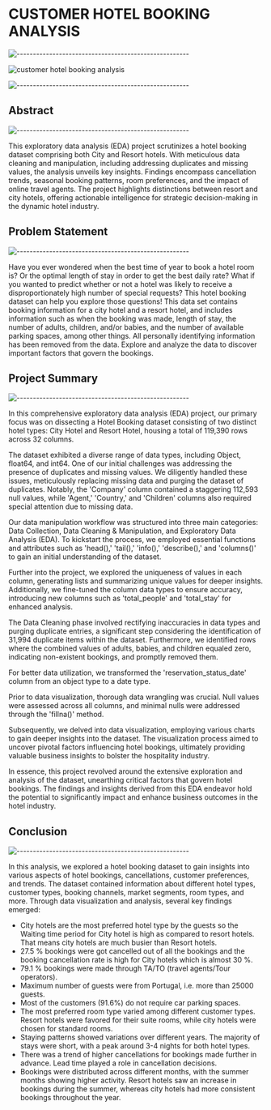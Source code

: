 # CUSTOMER HOTEL BOOKING ANALYSIS
![-----------------------------------------------------](https://raw.githubusercontent.com/andreasbm/readme/master/assets/lines/rainbow.png)


![customer hotel booking analysis](https://github.com/RAm-SaGar-863/Hotel-Booking-Exploratory-Data-Analysis_Capston_Project_1/assets/128234583/04239dd6-4f15-469c-9c86-945bf8e77dc3)


![-----------------------------------------------------](https://raw.githubusercontent.com/andreasbm/readme/master/assets/lines/rainbow.png)


## Abstract
![-----------------------------------------------------](https://raw.githubusercontent.com/andreasbm/readme/master/assets/lines/rainbow.png)

This exploratory data analysis (EDA) project scrutinizes a hotel booking dataset comprising both City and Resort hotels. With meticulous data cleaning and manipulation, including addressing duplicates and missing values, the analysis unveils key insights. Findings encompass cancellation trends, seasonal booking patterns, room preferences, and the impact of online travel agents. The project highlights distinctions between resort and city hotels, offering actionable intelligence for strategic decision-making in the dynamic hotel industry.

## Problem Statement
![-----------------------------------------------------](https://raw.githubusercontent.com/andreasbm/readme/master/assets/lines/rainbow.png)

Have you ever wondered when the best time of year to book a hotel room is? Or the optimal length of stay in order to get the best daily rate? What if you wanted to predict whether or not a hotel was likely to receive a disproportionately high number of special requests? This hotel booking dataset can help you explore those questions! This data set contains booking information for a city hotel and a resort hotel, and includes information such as when the booking was made, length of stay, the number of adults, children, and/or babies, and the number of available parking spaces, among other things. All personally identifying information has been removed from the data. Explore and analyze the data to discover important factors that govern the bookings.


## Project Summary
![-----------------------------------------------------](https://raw.githubusercontent.com/andreasbm/readme/master/assets/lines/rainbow.png)

In this comprehensive exploratory data analysis (EDA) project, our primary focus was on dissecting a Hotel Booking dataset consisting of two distinct hotel types: City Hotel and Resort Hotel, housing a total of 119,390 rows across 32 columns.

The dataset exhibited a diverse range of data types, including Object, float64, and int64. One of our initial challenges was addressing the presence of duplicates and missing values. We diligently handled these issues, meticulously replacing missing data and purging the dataset of duplicates. Notably, the 'Company' column contained a staggering 112,593 null values, while 'Agent,' 'Country,' and 'Children' columns also required special attention due to missing data.

Our data manipulation workflow was structured into three main categories: Data Collection, Data Cleaning & Manipulation, and Exploratory Data Analysis (EDA). To kickstart the process, we employed essential functions and attributes such as 'head(),' 'tail(),' 'info(),' 'describe(),' and 'columns()' to gain an initial understanding of the dataset.

Further into the project, we explored the uniqueness of values in each column, generating lists and summarizing unique values for deeper insights. Additionally, we fine-tuned the column data types to ensure accuracy, introducing new columns such as 'total_people' and 'total_stay' for enhanced analysis.

The Data Cleaning phase involved rectifying inaccuracies in data types and purging duplicate entries, a significant step considering the identification of 31,994 duplicate items within the dataset. Furthermore, we identified rows where the combined values of adults, babies, and children equaled zero, indicating non-existent bookings, and promptly removed them.

For better data utilization, we transformed the 'reservation_status_date' column from an object type to a date type.

Prior to data visualization, thorough data wrangling was crucial. Null values were assessed across all columns, and minimal nulls were addressed through the 'fillna()' method.

Subsequently, we delved into data visualization, employing various charts to gain deeper insights into the dataset. The visualization process aimed to uncover pivotal factors influencing hotel bookings, ultimately providing valuable business insights to bolster the hospitality industry.

In essence, this project revolved around the extensive exploration and analysis of the dataset, unearthing critical factors that govern hotel bookings. The findings and insights derived from this EDA endeavor hold the potential to significantly impact and enhance business outcomes in the hotel industry.

## Conclusion
![-----------------------------------------------------](https://raw.githubusercontent.com/andreasbm/readme/master/assets/lines/rainbow.png)

In this analysis, we explored a hotel booking dataset to gain insights into various aspects of hotel bookings, cancellations, customer preferences, and trends. The dataset contained information about different hotel types, customer types, booking channels, market segments, room types, and more. Through data visualization and analysis, several key findings emerged:

- City hotels are the most preferred hotel type by the guests so the Waiting time period for City hotel is high as compared to resort hotels. That means city hotels are much busier than Resort hotels.
- 27.5 % bookings were got cancelled out of all the bookings and the booking cancellation rate is high for City hotels which is almost 30 %.
- 79.1 % bookings were made through TA/TO (travel agents/Tour operators).
- Maximum number of guests were from Portugal, i.e. more than 25000 guests.
- Most of the customers (91.6%) do not require car parking spaces.
- The most preferred room type varied among different customer types. Resort hotels were favored for their suite rooms, while city hotels were chosen for standard rooms.
- Staying patterns showed variations over different years. The majority of stays were short, with a peak around 3-4 nights for both hotel types.
- There was a trend of higher cancellations for bookings made further in advance. Lead time played a role in cancellation decisions.
- Bookings were distributed across different months, with the summer months showing higher activity. Resort hotels saw an increase in bookings during the summer, whereas city hotels had more consistent bookings throughout the year.


